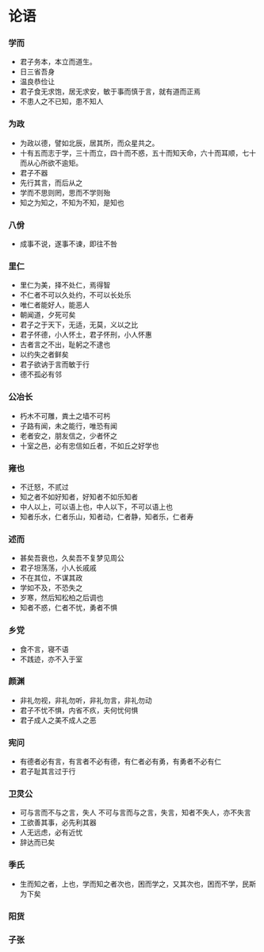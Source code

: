 
# 论语

### 学而

- 君子务本，本立而道生。  
- 日三省吾身
- 温良恭俭让
- 君子食无求饱，居无求安，敏于事而慎于言，就有道而正焉
- 不患人之不已知，患不知人

### 为政

- 为政以德，譬如北辰，居其所，而众星共之。
- 十有五而志于学，三十而立，四十而不惑，五十而知天命，六十而耳顺，七十而从心所欲不逾矩。
- 君子不器
- 先行其言，而后从之
- 学而不思则罔，思而不学则殆
- 知之为知之，不知为不知，是知也

### 八佾

- 成事不说，遂事不谏，即往不咎

### 里仁

- 里仁为美，择不处仁，焉得智
- 不仁者不可以久处约，不可以长处乐
- 唯仁者能好人，能恶人
- 朝闻道，夕死可矣
- 君子之于天下，无适，无莫，义以之比
- 君子怀德，小人怀土，君子怀刑，小人怀惠
- 古者言之不出，耻躬之不逮也
- 以约失之者鲜矣
- 君子欲讷于言而敏于行
- 德不孤必有邻

### 公冶长

- 朽木不可雕，粪土之墙不可杇
- 子路有闻，未之能行，唯恐有闻
- 老者安之，朋友信之，少者怀之
- 十室之邑，必有忠信如丘者，不如丘之好学也

### 雍也

- 不迁怒，不贰过
- 知之者不如好知者，好知者不如乐知者
- 中人以上，可以语上也，中人以下，不可以语上也
- 知者乐水，仁者乐山，知者动，仁者静，知者乐，仁者寿

### 述而

- 甚矣吾衰也，久矣吾不复梦见周公
- 君子坦荡荡，小人长戚戚
- 不在其位，不谋其政
- 学如不及，不恐失之
- 岁寒，然后知松柏之后调也
- 知者不惑，仁者不忧，勇者不惧

### 乡党

- 食不言，寝不语
- 不践迹，亦不入于室

### 颜渊

- 非礼勿视，非礼勿听，非礼勿言，非礼勿动
- 君子不忧不惧，内省不疚，夫何忧何惧
- 君子成人之美不成人之恶

### 宪问

- 有德者必有言，有言者不必有德，有仁者必有勇，有勇者不必有仁
- 君子耻其言过于行

### 卫灵公

- 可与言而不与之言，失人 不可与言而与之言，失言，知者不失人，亦不失言
- 工欲善其事，必先利其器
- 人无远虑，必有近忧
- 辞达而已矣

### 季氏

- 生而知之者，上也，学而知之者次也，困而学之，又其次也，困而不学，民斯为下矣

### 阳货

### 子张









